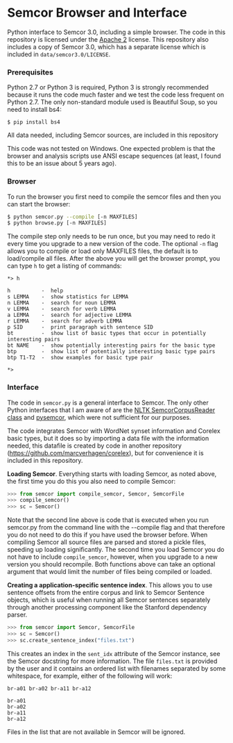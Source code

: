 # Semcor Browser and Interface

Python interface to Semcor 3.0, including a simple browser. The code in this repository is licensed under the [Apache 2](https://www.apache.org/licenses/LICENSE-2.0) license. This repository also includes a copy of Semcor 3.0, which has a separate license which is included in `data/semcor3.0/LICENSE`.


### Prerequisites

Python 2.7 or Python 3 is required, Python 3 is strongly recommended because it runs the code much faster and we test the code less frequent on Python 2.7. The only non-standard module used is Beautiful Soup, so you need to install bs4:

```
$ pip install bs4
```

All data needed, including Semcor sources, are included in this repository

This code was not tested on Windows. One expected problem is that the browser and analysis scripts use ANSI escape sequences (at least, I found this to be an issue about 5 years ago).


### Browser

To run the browser you first need to compile the semcor files and then you can start the browser:

```bash
$ python semcor.py --compile [-n MAXFILES]
$ python browse.py [-n MAXFILES]
```

The compile step only needs to be run once, but you may need to redo it every time you upgrade to a new version of the code. The optional `-n` flag allows you to compile or load only MAXFILES files, the default is to load/compile all files. After the above you will get the browser prompt, you can type `h` to get a listing of commands:

```
*> h

h          -  help
s LEMMA    -  show statistics for LEMMA
n LEMMA    -  search for noun LEMMA
v LEMMA    -  search for verb LEMMA
a LEMMA    -  search for adjective LEMMA
r LEMMA    -  search for adverb LEMMA
p SID      -  print paragraph with sentence SID
bt         -  show list of basic types that occur in potentially interesting pairs
bt NAME    -  show potentially interesting pairs for the basic type
btp        -  show list of potentially interesting basic type pairs
btp T1-T2  -  show examples for basic type pair

*>
```


### Interface

The code in `semcor.py` is a general interface to Semcor. The only other Python interfaces that I am aware of are the [NLTK SemcorCorpusReader class](https://www.nltk.org/_modules/nltk/corpus/reader/semcor.html) and [pysemcor](https://github.com/letuananh/pysemcor), which were not sufficient for our purposes.

The code integrates Semcor with WordNet synset information and Corelex basic types, but it does so by importing a data file with the information needed, this datafile is created by code in another repository (https://github.com/marcverhagen/corelex), but for convenience it is included in this repository.


**Loading Semcor**. Everything starts with loading Semcor, as noted above, the first time you do this you also need to compile Semcor:

```Python
>>> from semcor import compile_semcor, Semcor, SemcorFile
>>> compile_semcor()
>>> sc = Semcor()
```

Note that the second line above is code that is executed when you run semcor.py from the command line with the --compile flag and that therefore you do not need to do this if you have used the browser before. When compiling Semcor all source files are parsed and stored a pickle files, speeding  up loading significantly. The second time you load Semcor you do not have to include `compile_semcor`, however, when you upgrade to a new version you should recompile. Both functions above can take an optional argument that would limit the number of files being compiled or loaded.

**Creating a application-specific sentence index**. This allows you to use sentence offsets from the entire corpus and link to Semcor Sentence objects, which is useful when running all Semcor sentences separately through another processing component like the Stanford dependency parser.

```Python
>>> from semcor import Semcor, SemcorFile
>>> sc = Semcor()
>>> sc.create_sentence_index("files.txt")
```

This creates an index in the `sent_idx` attribute of the Semcor instance, see the Semcor docstring for more information. The file `files.txt` is provided by the user and it contains an ordered list with filenames separated by some whitespace, for example, either of the following will work:

```
br-a01 br-a02 br-a11 br-a12
```

```
br-a01
br-a02
br-a11
br-a12
```

Files in the list that are not available in Semcor will be ignored.

